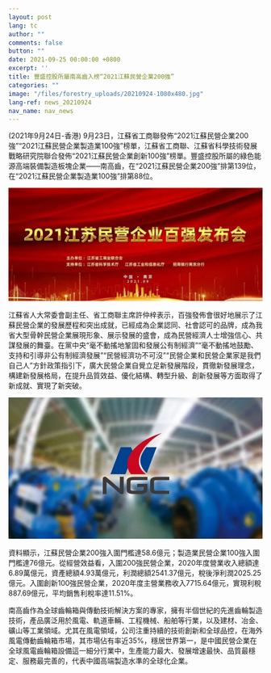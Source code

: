 ```yaml
---
layout: post
lang: tc
author: ""
comments: false
button: ""
date: 2021-09-25 00:00:00 +0800
excerpt: ''
title: 豐盛控股所屬南高齒入榜“2021江蘇民營企業200強”
categories: ""
image: "/files/forestry_uploads/20210924-1080x480.jpg"
lang-ref: news_20210924
nav_name: nav_news
---
```


(2021年9月24日-香港) 9月23日，江蘇省工商聯發佈“2021江蘇民營企業200強”“2021江蘇民營企業製造業100強”榜單，江蘇省工商聯、江蘇省科學技術發展戰略研究院聯合發佈“2021江蘇民營企業創新100強”榜單。豐盛控股所屬的綠色能源高端裝備製造板塊企業——南高齒，在“2021江蘇民營企業200強”排第139位，在“2021江蘇民營企業製造業100強”排第88位。 

![](/files/forestry_uploads/20210924-1080x480.jpg)

江蘇省人大常委會副主任、省工商聯主席許仲梓表示，百強發佈會很好地展示了江蘇民營企業的發展歷程和突出成就，已經成為企業認同、社會認可的品牌，成為我省大型骨幹民營企業展現形象、展示發展的盛會，成為民營經濟人士增強信心、共謀發展的舞臺。在黨中央“毫不動搖地鞏固和發展公有制經濟”“毫不動搖地鼓勵、支持和引導非公有制經濟發展”“民營經濟功不可沒”“民營企業和民營企業家是我們自己人”方針政策指引下，廣大民營企業自覺立足新發展階段，貫徹新發展理念，構建新發展格局，在提升品質效益、優化結構、轉型升級、創新發展等方面取得了新成就、實現了新突破。

![](/files/forestry_uploads/20210924-900x500.jpg)

資料顯示，江蘇民營企業200強入圍門檻達58.6億元；製造業民營企業100強入圍門檻達76億元。從經營效益看，入圍200強民營企業，2020年度營業收入總額達6.89萬億元，資產總額4.93萬億元，利潤總額2541.37億元，稅後淨利潤2025.25億元。入圍創新100強民營企業，2020年度主營業務收入7715.64億元，實現利稅887.69億元，平均銷售利稅率達11.51%。 

南高齒作為全球齒輪箱與傳動技術解決方案的專家，擁有半個世紀的先進齒輪製造技術，產品廣泛用於風電、軌道車輛、工程機械、船舶等行業，以及建材、冶金、礦山等工業領域。尤其在風電領域，公司注重持續的技術創新和全球品控，在海外風電傳動齒輪箱市場，其市場佔有率近35%，穩居世界第一，是中國民營企業在全球風電齒輪箱設備這一細分行業中，生產能力最大、發展增速最快、品質最穩定、服務最完善的，代表中國高端製造水準的全球化企業。 